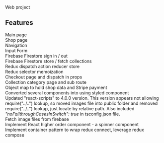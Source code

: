 Web project

## Features

Main page<br /> 
Shop page<br />
Navigation<br />
Input Form<br />
Firebase Firestore sign in / out<br />
Firebase Firestore store / fetch collections<br />
Redux dispatch action reducer store<br />
Redux selector memoization<br />
Checkout page and dispatch in props<br />
Collection category page and sub route<br />
Object map to hold shop data and Stripe payment<br />
Converted several components into using styled component<br />
Updated "react-scripts" to 4.0.0 version. This version appears not allowing require("../..") lookup, so moved images file into public folder and removed require("../..") lookup, just locate by relative path. Also included <em>"noFallthroughCasesInSwitch": true</em> in tsconfig.json file.<br />
Fetch image files from firebase<br />
Implement React higher order component - a spinner component<br />
Implement container pattern to wrap redux connect, leverage redux compose<br />


